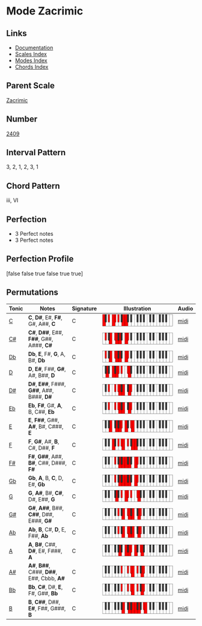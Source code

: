 # Mode Zacrimic

## Links

- [Documentation](index.md)
- [Scales Index](Scales.md)
- [Modes Index](Modes.md)
- [Chords Index](Chords.md)

## Parent Scale

[Zacrimic](ScaleZacrimic.md)

## Number

[2409](https://ianring.com/musictheory/scales/2409)

## Interval Pattern

3, 2, 1, 2, 3, 1

## Chord Pattern

iii, VI

## Perfection

- 3 Perfect notes
- 3 Perfect notes

## Perfection Profile

[false false true false true true]

## Permutations

| Tonic | Notes | Signature | Illustration | Audio |
|-------|-------|-----------|--------------|-------|
| [C](ModeCNaturalZacrimic.md) | **C**, **D#**, E#, **F#**, G#, A##, **C** | C | ![CNaturalZacrimic](ModeCNaturalZacrimic.png) | [midi](https://github.com/edipermadi/music/blob/main/docs/ModeCNaturalZacrimic.mid?raw=true) |
| [C#](ModeCSharpZacrimic.md) | **C#**, **D##**, E##, **F##**, G##, A###, **C#** | C | ![CSharpZacrimic](ModeCSharpZacrimic.png) | [midi](https://github.com/edipermadi/music/blob/main/docs/ModeCSharpZacrimic.mid?raw=true) |
| [Db](ModeDFlatZacrimic.md) | **Db**, **E**, F#, **G**, A, B#, **Db** | C | ![DFlatZacrimic](ModeDFlatZacrimic.png) | [midi](https://github.com/edipermadi/music/blob/main/docs/ModeDFlatZacrimic.mid?raw=true) |
| [D](ModeDNaturalZacrimic.md) | **D**, **E#**, F##, **G#**, A#, B##, **D** | C | ![DNaturalZacrimic](ModeDNaturalZacrimic.png) | [midi](https://github.com/edipermadi/music/blob/main/docs/ModeDNaturalZacrimic.mid?raw=true) |
| [D#](ModeDSharpZacrimic.md) | **D#**, **E##**, F###, **G##**, A##, B###, **D#** | C | ![DSharpZacrimic](ModeDSharpZacrimic.png) | [midi](https://github.com/edipermadi/music/blob/main/docs/ModeDSharpZacrimic.mid?raw=true) |
| [Eb](ModeEFlatZacrimic.md) | **Eb**, **F#**, G#, **A**, B, C##, **Eb** | C | ![EFlatZacrimic](ModeEFlatZacrimic.png) | [midi](https://github.com/edipermadi/music/blob/main/docs/ModeEFlatZacrimic.mid?raw=true) |
| [E](ModeENaturalZacrimic.md) | **E**, **F##**, G##, **A#**, B#, C###, **E** | C | ![ENaturalZacrimic](ModeENaturalZacrimic.png) | [midi](https://github.com/edipermadi/music/blob/main/docs/ModeENaturalZacrimic.mid?raw=true) |
| [F](ModeFNaturalZacrimic.md) | **F**, **G#**, A#, **B**, C#, D##, **F** | C | ![FNaturalZacrimic](ModeFNaturalZacrimic.png) | [midi](https://github.com/edipermadi/music/blob/main/docs/ModeFNaturalZacrimic.mid?raw=true) |
| [F#](ModeFSharpZacrimic.md) | **F#**, **G##**, A##, **B#**, C##, D###, **F#** | C | ![FSharpZacrimic](ModeFSharpZacrimic.png) | [midi](https://github.com/edipermadi/music/blob/main/docs/ModeFSharpZacrimic.mid?raw=true) |
| [Gb](ModeGFlatZacrimic.md) | **Gb**, **A**, B, **C**, D, E#, **Gb** | C | ![GFlatZacrimic](ModeGFlatZacrimic.png) | [midi](https://github.com/edipermadi/music/blob/main/docs/ModeGFlatZacrimic.mid?raw=true) |
| [G](ModeGNaturalZacrimic.md) | **G**, **A#**, B#, **C#**, D#, E##, **G** | C | ![GNaturalZacrimic](ModeGNaturalZacrimic.png) | [midi](https://github.com/edipermadi/music/blob/main/docs/ModeGNaturalZacrimic.mid?raw=true) |
| [G#](ModeGSharpZacrimic.md) | **G#**, **A##**, B##, **C##**, D##, E###, **G#** | C | ![GSharpZacrimic](ModeGSharpZacrimic.png) | [midi](https://github.com/edipermadi/music/blob/main/docs/ModeGSharpZacrimic.mid?raw=true) |
| [Ab](ModeAFlatZacrimic.md) | **Ab**, **B**, C#, **D**, E, F##, **Ab** | C | ![AFlatZacrimic](ModeAFlatZacrimic.png) | [midi](https://github.com/edipermadi/music/blob/main/docs/ModeAFlatZacrimic.mid?raw=true) |
| [A](ModeANaturalZacrimic.md) | **A**, **B#**, C##, **D#**, E#, F###, **A** | C | ![ANaturalZacrimic](ModeANaturalZacrimic.png) | [midi](https://github.com/edipermadi/music/blob/main/docs/ModeANaturalZacrimic.mid?raw=true) |
| [A#](ModeASharpZacrimic.md) | **A#**, **B##**, C###, **D##**, E##, Cbbb, **A#** | C | ![ASharpZacrimic](ModeASharpZacrimic.png) | [midi](https://github.com/edipermadi/music/blob/main/docs/ModeASharpZacrimic.mid?raw=true) |
| [Bb](ModeBFlatZacrimic.md) | **Bb**, **C#**, D#, **E**, F#, G##, **Bb** | C | ![BFlatZacrimic](ModeBFlatZacrimic.png) | [midi](https://github.com/edipermadi/music/blob/main/docs/ModeBFlatZacrimic.mid?raw=true) |
| [B](ModeBNaturalZacrimic.md) | **B**, **C##**, D##, **E#**, F##, G###, **B** | C | ![BNaturalZacrimic](ModeBNaturalZacrimic.png) | [midi](https://github.com/edipermadi/music/blob/main/docs/ModeBNaturalZacrimic.mid?raw=true) |
